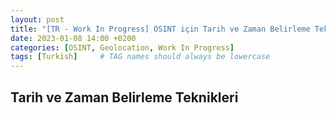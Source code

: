 ```yaml
---
layout: post
title: "[TR - Work In Progress] OSINT için Tarih ve Zaman Belirleme Teknikleri – Chronolocation - 3"
date: 2023-01-08 14:00 +0200
categories: [OSINT, Geolocation, Work In Progress]
tags: [Turkish]     # TAG names should always be lowercase
---
```


## Tarih ve Zaman Belirleme Teknikleri
